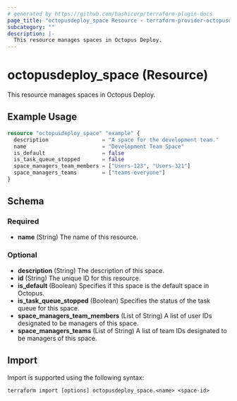 ```yaml
---
# generated by https://github.com/hashicorp/terraform-plugin-docs
page_title: "octopusdeploy_space Resource - terraform-provider-octopusdeploy"
subcategory: ""
description: |-
  This resource manages spaces in Octopus Deploy.
---
```


# octopusdeploy_space (Resource)

This resource manages spaces in Octopus Deploy.

## Example Usage

```terraform
resource "octopusdeploy_space" "example" {
  description                 = "A space for the development team."
  name                        = "Development Team Space"
  is_default                  = false
  is_task_queue_stopped       = false
  space_managers_team_members = ["Users-123", "Users-321"]
  space_managers_teams        = ["teams-everyone"]
}
```

<!-- schema generated by tfplugindocs -->
## Schema

### Required

- **name** (String) The name of this resource.

### Optional

- **description** (String) The description of this space.
- **id** (String) The unique ID for this resource.
- **is_default** (Boolean) Specifies if this space is the default space in Octopus.
- **is_task_queue_stopped** (Boolean) Specifies the status of the task queue for this space.
- **space_managers_team_members** (List of String) A list of user IDs designated to be managers of this space.
- **space_managers_teams** (List of String) A list of team IDs designated to be managers of this space.

## Import

Import is supported using the following syntax:

```shell
terraform import [options] octopusdeploy_space.<name> <space-id>
```
